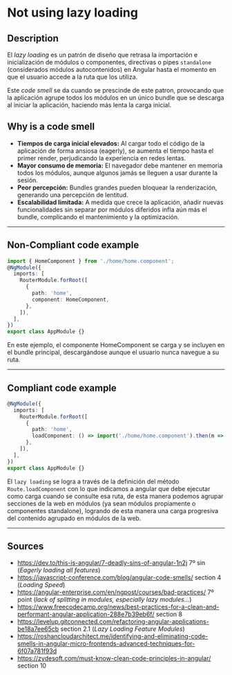 
# Not using lazy loading

## Description

El *lazy loading* es un patrón de diseño que retrasa la importación e inicialización de módulos o componentes, directivas o pipes `standalone` (considerados módulos autocontenidos) en Angular hasta el momento en que el usuario accede a la ruta que los utiliza. 

Este *code smell* se da cuando se prescinde de este patron, provocando que la aplicación agrupe todos los módulos en un único bundle que se descarga al iniciar la aplicación, haciendo más lenta la carga inicial.

## Why is a code smell

- **Tiempos de carga inicial elevados:** Al cargar todo el código de la aplicación de forma ansiosa (eagerly), se aumenta el tiempo hasta el primer render, perjudicando la experiencia en redes lentas.
- **Mayor consumo de memoria:** El navegador debe mantener en memoria todos los módulos, aunque algunos jamás se lleguen a usar durante la sesión.
- **Peor percepción:** Bundles grandes pueden bloquear la renderización, generando una percepción de lentitud.
- **Escalabilidad limitada:** A medida que crece la aplicación, añadir nuevas funcionalidades sin separar por módulos diferidos infla aún más el bundle, complicando el mantenimiento y la optimización.

---
## Non-Compliant code example
```typescript
import { HomeComponent } from './home/home.component';
@NgModule({
  imports: [
    RouterModule.forRoot([
      {
        path: 'home',
        component: HomeComponent,
      },
    ]),
  ],
})
export class AppModule {}
```
En este ejemplo, el componente HomeComponent se carga y se incluyen en el bundle principal, descargándose aunque el usuario nunca navegue a su ruta.

---
## Compliant code example
```typescript
@NgModule({
  imports: [
    RouterModule.forRoot([
      {
        path: 'home',
        loadComponent: () => import('./home/home.component').then(m => m.HomeComponent),
      },
    ]),
  ],
})
export class AppModule {}
```
El `lazy loading` se logra a través de la definición del método `Route.loadComponent` con lo que indicamos a angular que debe ejecutar como carga cuando se consulte esa ruta, de esta manera podemos agrupar secciones de la web en módulos (ya sean módulos propiamente o componentes standalone), logrando de esta manera una carga progresiva del contenido agrupado en módulos de la web.

[1]:https://v17.angular.io/guide/lazy-loading-ngmodules 
[2]:https://angular.dev/reference/migrations/route-lazy-loading

---
## Sources
- https://dev.to/this-is-angular/7-deadly-sins-of-angular-1n2j 7º sin (*Eagerly loading all features*)
- https://javascript-conference.com/blog/angular-code-smells/ section 4 (*Loading Speed*)
- https://angular-enterprise.com/en/ngpost/courses/bad-practices/ 7º point (*lack of splitting in modules, especially lazy modules...*)
- https://www.freecodecamp.org/news/best-practices-for-a-clean-and-performant-angular-application-288e7b39eb6f/ section 8
- https://levelup.gitconnected.com/refactoring-angular-applications-be18a7ee65cb section 2.1 (*Lazy Loading Feature Modules*)
- https://roshancloudarchitect.me/identifying-and-eliminating-code-smells-in-angular-micro-frontends-advanced-techniques-for-6f07a781f93d 
- https://zydesoft.com/must-know-clean-code-principles-in-angular/ section 10